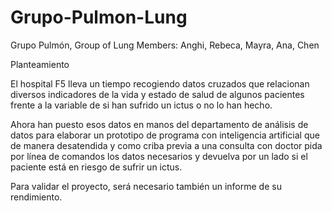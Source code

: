 # Grupo-Pulmon-Lung
Grupo Pulmón, Group of Lung 
Members: Anghi, Rebeca, Mayra, Ana, Chen

Planteamiento

El hospital F5 lleva un tiempo recogiendo datos cruzados que relacionan diversos indicadores de la vida y estado de salud de algunos pacientes frente a la variable de si han sufrido un ictus o no lo han hecho.

Ahora han puesto esos datos en manos del departamento de análisis de datos para elaborar un prototipo de programa con inteligencia artificial que de manera desatendida y como criba previa a una consulta con doctor pida por línea de comandos los datos necesarios y devuelva por un lado si el paciente está en riesgo de sufrir un ictus.

Para validar el proyecto, será necesario también un informe de su rendimiento.
